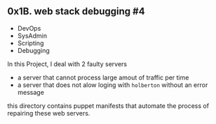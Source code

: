 ## 0x1B. web stack debugging #4
- DevOps
- SysAdmin
- Scripting
- Debugging

In this Project, I deal with 2 faulty servers
- a server that cannot process large amout of traffic per time
- a server that does not alow loging with `holberton` without an error message

this directory contains puppet manifests that automate the process of repairing these web servers.
